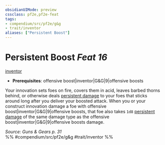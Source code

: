 ```yaml
---
obsidianUIMode: preview
cssclass: pf2e,pf2e-feat
tags:
- compendium/src/pf2e/g&g
- trait/inventor
aliases: ["Persistent Boost"]
---
```

# Persistent Boost  *Feat 16*  
[inventor](../../Rules/traits/inventor-g-g.md)  

- **Prerequisites**: offensive boost|inventor|G&G|9|offensive boosts

Your innovation sets foes on fire, covers them in acid, leaves barbed thorns behind, or otherwise deals [persistent damage](../../Rules/conditions.md#Persistent%20Damage) to your foes that sticks around long after you deliver your boosted attack. When you or your construct innovation damage a foe with offensive boost|inventor|G&G|9|offensive boosts, that foe also takes `1d8` [persistent damage](../../Rules/conditions.md#Persistent%20Damage) of the same damage type as the offensive boost|inventor|G&G|9|offensive boosts damage.

*Source: Guns & Gears p. 31*  
%% #compendium/src/pf2e/g&g #trait/inventor %%